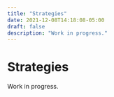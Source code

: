 ```yaml
---
title: "Strategies"
date: 2021-12-08T14:18:08-05:00
draft: false
description: "Work in progress."
---
```


# Strategies
Work in progress.